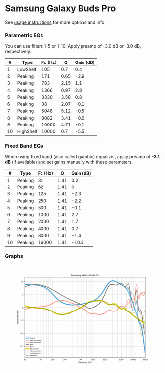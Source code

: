 # Samsung Galaxy Buds Pro
See [usage instructions](https://github.com/jaakkopasanen/AutoEq#usage) for more options and info.

### Parametric EQs
You can use filters 1-5 or 1-10. Apply preamp of -3.0 dB or -3.0 dB, respectively.

|   # | Type      |   Fc (Hz) |    Q |   Gain (dB) |
|-----|-----------|-----------|------|-------------|
|   1 | LowShelf  |       105 | 0.7  |         0.4 |
|   2 | Peaking   |       171 | 0.65 |        -2.9 |
|   3 | Peaking   |       783 | 2.15 |         1.1 |
|   4 | Peaking   |      1366 | 0.97 |         2.8 |
|   5 | Peaking   |      3330 | 3.58 |         0.8 |
|   6 | Peaking   |        38 | 2.07 |        -0.1 |
|   7 | Peaking   |      5048 | 5.12 |        -0.5 |
|   8 | Peaking   |      8082 | 3.41 |        -0.6 |
|   9 | Peaking   |     10000 | 4.71 |        -0.1 |
|  10 | HighShelf |     10000 | 0.7  |        -5.5 |

### Fixed Band EQs
When using fixed band (also called graphic) equalizer, apply preamp of **-3.1 dB** (if available) and set gains manually with these parameters.

|   # | Type    |   Fc (Hz) |    Q |   Gain (dB) |
|-----|---------|-----------|------|-------------|
|   1 | Peaking |        31 | 1.41 |         0.2 |
|   2 | Peaking |        62 | 1.41 |         0   |
|   3 | Peaking |       125 | 1.41 |        -2.3 |
|   4 | Peaking |       250 | 1.41 |        -2.2 |
|   5 | Peaking |       500 | 1.41 |        -0.1 |
|   6 | Peaking |      1000 | 1.41 |         2.7 |
|   7 | Peaking |      2000 | 1.41 |         1.7 |
|   8 | Peaking |      4000 | 1.41 |         0.7 |
|   9 | Peaking |      8000 | 1.41 |        -1.4 |
|  10 | Peaking |     16000 | 1.41 |       -10.5 |

### Graphs
![](./Samsung%20Galaxy%20Buds%20Pro.png)
